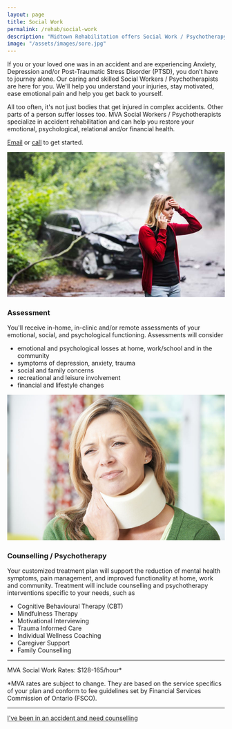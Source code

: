 ```yaml
---
layout: page
title: Social Work
permalink: /rehab/social-work
description: "Midtown Rehabilitation offers Social Work / Psychotherapy Services for those injured in Motor Vehicle Accidents (MVA). Our Social Workers and Psychotherapists are specialized in MVA care and provide psycho-social assessments and counselling treatment to help you achieve your goals"
image: "/assets/images/sore.jpg"
---
```

If you or your loved one was in an accident and are experiencing Anxiety, Depression and/or Post-Traumatic Stress Disorder (PTSD), you don’t have to journey alone. Our caring and skilled Social Workers / Psychotherapists are here for you. We'll help you understand your injuries, stay motivated, ease emotional pain and help you get back to yourself. 

All too often, it's not just bodies that get injured in complex accidents. Other parts of a person suffer losses too. MVA Social Workers / Psychotherapists specialize in accident rehabilitation and can help you restore your emotional, psychological, relational and/or financial health.

[Email](mailto:admin@midtownrehab.ca) or [call](tel:2263133335) to get started.

<div class="service-item">
<div class="service-item-title">
<img src="/assets/images/crash-cell-phone.jpg" alt="" id="assessment">
</div>
<div class="service-item-description" markdown="1">

### Assessment

You'll receive in-home, in-clinic and/or remote assessments of your emotional, social, and psychological functioning. Assessments will consider
- emotional and  psychological losses at home, work/school and in the community
- symptoms of depression, anxiety, trauma
- social and family concerns
- recreational and leisure involvement
- financial and lifestyle changes


</div>
</div>

<div class="service-item">
<div class="service-item-title">
<img src="/assets/images/sore.jpg" alt="" id="counselling">
</div>
<div class="service-item-description" markdown="1">

### Counselling / Psychotherapy

Your customized treatment plan will support the reduction of mental health symptoms, pain management, and improved functionality at home, work and community. Treatment will include counselling and psychotherapy interventions specific to your needs, such as
- Cognitive Behavioural Therapy (CBT)
- Mindfulness Therapy
- Motivational Interviewing
- Trauma Informed Care
- Individual Wellness Coaching
- Caregiver Support
- Family Counselling





</div>
</div>


---------

MVA Social Work Rates: $128-165/hour*

*MVA rates are subject to change. They are based on the service specifics of your plan and conform to fee guidelines set by Financial Services Commission of Ontario (FSCO).

___________

<div class="callout-link"><a class="link-button" href="/contact/#contactinfo">I've been in an accident and need counselling</a></div>